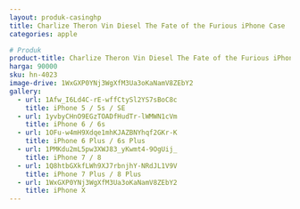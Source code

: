 ```yaml
---
layout: produk-casinghp
title: Charlize Theron Vin Diesel The Fate of the Furious iPhone Case
categories: apple

# Produk
product-title: Charlize Theron Vin Diesel The Fate of the Furious iPhone Case
harga: 90000
sku: hn-4023
image-drive: 1WxGXP0YNj3WgXfM3Ua3oKaNamV8ZEbY2
gallery:
  - url: 1Afw_I6Ld4C-rE-wffCtySl2YS7sBoC8c
    title: iPhone 5 / 5s / SE
  - url: 1yvbyCHnO9EGzTOADfHudTr-lWMWN1cVm
    title: iPhone 6 / 6s
  - url: 1OFu-w4mH9Xdqe1mhKJAZBNYhqf2GKr-K
    title: iPhone 6 Plus / 6s Plus
  - url: 1PMKdu2mL5pw3XWJ83_yKwmt4-9OgUij_
    title: iPhone 7 / 8
  - url: 1Q8htbGXkfLWh9XJ7rbnjhY-NRdJL1V9V
    title: iPhone 7 Plus / 8 Plus
  - url: 1WxGXP0YNj3WgXfM3Ua3oKaNamV8ZEbY2
    title: iPhone X
---
```

